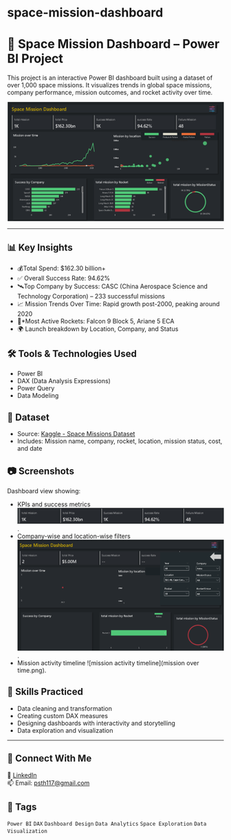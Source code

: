 # space-mission-dashboard
# 🚀 Space Mission Dashboard – Power BI Project

This project is an interactive Power BI dashboard built using a dataset of over 1,000 space missions. It visualizes trends in global space missions, company performance, mission outcomes, and rocket activity over time.

![Dashboard Screenshot](missionspace.png)



---

## 📊 Key Insights

- 💰Total Spend: $162.30 billion+
- ✅ Overall Success Rate: 94.62%
- 🛰️Top Company by Success: CASC (China Aerospace Science and Technology Corporation) – 233 successful missions
- 📈 Mission Trends Over Time: Rapid growth post-2000, peaking around 2020
- 🚀*Most Active Rockets: Falcon 9 Block 5, Ariane 5 ECA
- 🌍 Launch breakdown by Location, Company, and Status



## 🛠️ Tools & Technologies Used

- Power BI
- DAX (Data Analysis Expressions)
- Power Query
- Data Modeling



## 📁 Dataset

- Source: [Kaggle - Space Missions Dataset](https://www.kaggle.com/datasets/alexanderbader/space-missions)
- Includes: Mission name, company, rocket, location, mission status, cost, and date



## 📷 Screenshots

Dashboard view showing:
- KPIs and success metrics
  ![kpi Screenshot](kpi.png).
- Company-wise and location-wise filters
  ![company wise and location wise filter Screenshot](filter.png).
- Mission activity timeline
    ![mission activity timeline](mission over time.png).



## 🧠 Skills Practiced

- Data cleaning and transformation
- Creating custom DAX measures
- Designing dashboards with interactivity and storytelling
- Data exploration and visualization

---

## 🔗 Connect With Me

💬 [LinkedIn](https://www.linkedin.com/in/sandipstha12)  
📫 Email: psth117@gmail.com



## 🔖 Tags

`Power BI` `DAX` `Dashboard Design` `Data Analytics` `Space Exploration` `Data Visualization`
